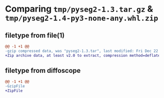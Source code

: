 # Comparing `tmp/pyseg2-1.3.tar.gz` & `tmp/pyseg2-1.4-py3-none-any.whl.zip`

## filetype from file(1)

```diff
@@ -1 +1 @@
-gzip compressed data, was "pyseg2-1.3.tar", last modified: Fri Dec 22 16:26:06 2023, max compression
+Zip archive data, at least v2.0 to extract, compression method=deflate
```

## filetype from diffoscope

```diff
@@ -1 +1 @@
-GzipFile
+ZipFile
```

